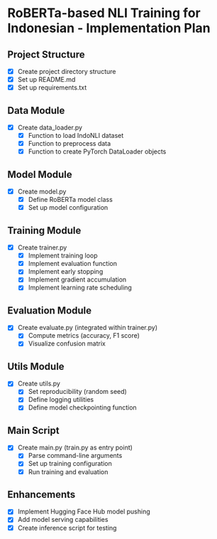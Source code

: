 # RoBERTa-based NLI Training for Indonesian - Implementation Plan

## Project Structure
- [x] Create project directory structure
- [x] Set up README.md
- [x] Set up requirements.txt

## Data Module
- [x] Create data_loader.py
  - [x] Function to load IndoNLI dataset
  - [x] Function to preprocess data
  - [x] Function to create PyTorch DataLoader objects

## Model Module
- [x] Create model.py
  - [x] Define RoBERTa model class
  - [x] Set up model configuration

## Training Module
- [x] Create trainer.py
  - [x] Implement training loop
  - [x] Implement evaluation function
  - [x] Implement early stopping
  - [x] Implement gradient accumulation
  - [x] Implement learning rate scheduling

## Evaluation Module
- [x] Create evaluate.py (integrated within trainer.py)
  - [x] Compute metrics (accuracy, F1 score)
  - [x] Visualize confusion matrix

## Utils Module
- [x] Create utils.py
  - [x] Set reproducibility (random seed)
  - [x] Define logging utilities
  - [x] Define model checkpointing function

## Main Script
- [x] Create main.py (train.py as entry point)
  - [x] Parse command-line arguments
  - [x] Set up training configuration
  - [x] Run training and evaluation

## Enhancements
- [x] Implement Hugging Face Hub model pushing
- [x] Add model serving capabilities
- [x] Create inference script for testing

<!-- ## Testing
- [ ] Test the full pipeline on a small subset of data
- [ ] Run a full training cycle
- [ ] Evaluate on the test sets (lay and expert) -->
